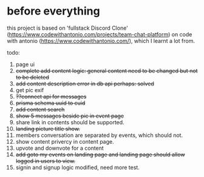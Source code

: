 # before everything

this project is based on 'fullstack Discord Clone' (https://www.codewithantonio.com/projects/team-chat-platform) on code with antonio (https://www.codewithantonio.com/), which I learnt a lot from.


todo:
1. page ui
2. ~~complete add content logic: general content need to be changed but not to be deleted~~
3. ~~add content description error in ~~db~~ api perhaps: solved~~
4. get pic exif
5. ~~??connect api for messages~~
6. ~~prisma schema uuid to cuid~~
7. ~~add content search~~
8. ~~show 5 messages beside pic in event page~~
9. share link in contents should be supported.
10. ~~landing picture title show.~~
11. members conversation are separated by events, which should not.
12. show content privercy in content page.
13. upvote and downvote for a content
14. ~~add goto my events on landing page and landing page should allow logged in users to view.~~
15. signin and signup logic modified, need more test.